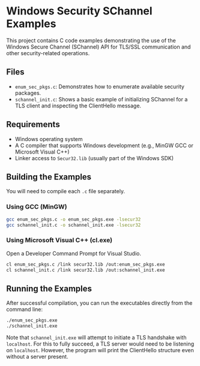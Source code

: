 # Windows Security SChannel Examples

This project contains C code examples demonstrating the use of the Windows Secure Channel (SChannel) API for TLS/SSL communication and other security-related operations.

## Files

*   `enum_sec_pkgs.c`: Demonstrates how to enumerate available security packages.
*   `schannel_init.c`: Shows a basic example of initializing SChannel for a TLS client and inspecting the ClientHello message.

## Requirements

*   Windows operating system
*   A C compiler that supports Windows development (e.g., MinGW GCC or Microsoft Visual C++)
*   Linker access to `Secur32.lib` (usually part of the Windows SDK)

## Building the Examples

You will need to compile each `.c` file separately.

### Using GCC (MinGW)

```sh
gcc enum_sec_pkgs.c -o enum_sec_pkgs.exe -lsecur32
gcc schannel_init.c -o schannel_init.exe -lsecur32
```

### Using Microsoft Visual C++ (cl.exe)

Open a Developer Command Prompt for Visual Studio.

```sh
cl enum_sec_pkgs.c /link secur32.lib /out:enum_sec_pkgs.exe
cl schannel_init.c /link secur32.lib /out:schannel_init.exe
```

## Running the Examples

After successful compilation, you can run the executables directly from the command line:

```sh
./enum_sec_pkgs.exe
./schannel_init.exe
```

Note that `schannel_init.exe` will attempt to initiate a TLS handshake with `localhost`. For this to fully succeed, a TLS server would need to be listening on `localhost`. However, the program will print the ClientHello structure even without a server present.
